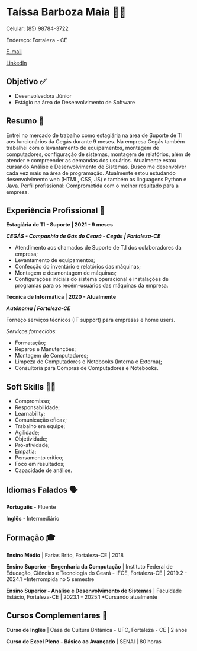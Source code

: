 # Taíssa Barboza Maia :woman_technologist:

Celular: (85) 98784-3722

Endereço: Fortaleza - CE

[E-mail](taissa.m@outlook.com)

[LinkedIn](https://www.linkedin.com/in/tssmaia/)



## Objetivo :white_check_mark:

- Desenvolvedora Júnior
- Estágio na área de Desenvolvimento de Software



## Resumo :page_facing_up:

Entrei no mercado de trabalho como estagiária na área de Suporte de TI aos funcionários da Cegás durante 9 meses. Na empresa Cegás também trabalhei com o levantamento de equipamentos, montagem de computadores, configuração de sistemas, montagem de relatórios, além de atender e compreender as demandas dos usuários. 
Atualmente estou cursando Análise e Desenvolvimento de Sistemas.
Busco me desenvolver cada vez mais na área de programação. 
Atualmente estou estudando desenvolvimento web (HTML, CSS, JS) e também as linguagens Python e Java.
Perfil profissional: Comprometida com o melhor resultado para a empresa.



## Experiência Profissional :briefcase:

**Estagiária de TI  - Suporte | 2021 - 9 meses**

**_CEGÁS - Companhia de Gás do Ceará - Cegás | Fortaleza-CE_**

- Atendimento aos chamados de Suporte de T.I dos colaboradores da empresa;
- Levantamento de equipamentos;
- Confecção do inventário e relatórios das máquinas;
- Montagem e desmontagem de máquinas;
- Configurações iniciais do sistema operacional e instalações de programas para os recém-usuários das máquinas da empresa.



**Técnica de Informática | 2020 - Atualmente**

**_Autônoma | Fortaleza-CE_**

Forneço serviços técnicos (IT support) para empresas e home users. 

_Serviços fornecidos_:

- Formatação;
- Reparos e Manutenções;
- Montagem de Computadores;
- Limpeza de Computadores e Notebooks (Interna e Externa);
- Consultoria para Compras de Computadores e Notebooks.



## Soft Skills :raising_hand_woman:

- Compromisso;
- Responsabilidade;
- Learnability;
- Comunicação eficaz;
- Trabalho em equipe;
- Agilidade;
- Objetividade;
- Pro-atividade;
- Empatia;
- Pensamento crítico;
- Foco em resultados;
- Capacidade de análise.



## Idiomas Falados :speaking_head:

**Português** - Fluente

**Inglês** - Intermediário



## Formação :mortar_board:

**Ensino Médio** | Farias Brito,  Fortaleza-CE | 2018

**Ensino Superior - Engenharia da Computação** | Instituto Federal de Educação, Ciências e Tecnologia do Ceará - IFCE, Fortaleza-CE | 2019.2 - 2024.1 *Interrompida no 5 semestre

**Ensino Superior - Análise e Desenvolvimento de Sistemas** | Faculdade Estácio, Fortaleza-CE | 2023.1 - 2025.1 *Cursando atualmente 



## Cursos Complementares :book:

**Curso de Inglês** | Casa  de Cultura Britânica - UFC, Fortaleza - CE | 2 anos

**Curso de Excel Pleno - Básico ao Avançado** | SENAI | 80 horas































